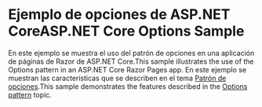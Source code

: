 # <a name="aspnet-core-options-sample"></a><span data-ttu-id="0833a-101">Ejemplo de opciones de ASP.NET Core</span><span class="sxs-lookup"><span data-stu-id="0833a-101">ASP.NET Core Options Sample</span></span>

<span data-ttu-id="0833a-102">En este ejemplo se muestra el uso del patrón de opciones en una aplicación de páginas de Razor de ASP.NET Core.</span><span class="sxs-lookup"><span data-stu-id="0833a-102">This sample illustrates the use of the Options pattern in an ASP.NET Core Razor Pages app.</span></span> <span data-ttu-id="0833a-103">En este ejemplo se muestran las características que se describen en el tema [Patrón de opciones](https://docs.microsoft.com/aspnet/core/fundamentals/configuration/options).</span><span class="sxs-lookup"><span data-stu-id="0833a-103">This sample demonstrates the features described in the [Options pattern](https://docs.microsoft.com/aspnet/core/fundamentals/configuration/options) topic.</span></span>
